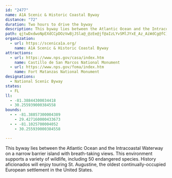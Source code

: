```yaml
---
id: "2477"
name: A1A Scenic & Historic Coastal Byway
distance: "72"
duration: Two hours to drive the byway
description: This byway lies between the Atlantic Ocean and the Intracoastal Waterway on a narrow barrier island with breath-taking views. This environment supports a variety of wildlife, including 50 endangered species. History aficionados will enjoy touring St. Augustine, the oldest continually-occupied European settlement in the United States.
path: qjtwDxdwoNpEXdCCpDOzVwBjJSla@_@zEe@jf@aIzLYvSMlJYxE_Az_AiWdCg@fC]zX_A`l@yAjUV`RxA`CFdDEhm@oEvEk@xG}@RIjRyArBY|F_BfDyAjj@cWxA{@pAeAlAqApAeBtM}SdHgKxFwFxRgQ|AqBr@gAbAeCxFcQz@yBhAcBbEiDn{AsUlvD{m@`qFi{@`uD_e@ncEcq@fgCu`@hx@oMldAqQ`CYbB?rHr@jBFfEa@tCq@tBu@rAy@|F}ErCiAvhA}TjVwFjn@cOd{@}TvtAw\lAnHf@rEPvC^nc@NdCl@rDdArDhAfCx@pApMhPpLpPnAvBdB`EtAxEdAzGfCd_@rDmAfI{Dvf@uVbM{G~BaCnDyA|@q@t@sAx@mCZYdBOzNSu@sd@FaAPw@RUb@kArJsl@|FeUzAsCn@q@bBkA~Am@fHgAtFyAzBy@nDmBzC_CrCqC`BuBzBkDh@g@|@]ZUl^_Gpy@uOlEs@^?lKmB`CWrAGlDERgE?aCUeEiHan@G{DJeBVuAf@eBt@yAnAeBz@s@zAy@`Bk@rASrDE~aAr@xQBf[WjFDfHx@z_AvUzBNPFjAA\AJ?LDHHFFFNH^BPlfBs^b\gFtCg@fEq@^Kh@Q~SmDbGaBjSgHva@sJtw@qQ|Dk@`L_AbT{E|DkAbH{CnFqBx`B{d@fNyD~wAc]j}Agd@|Aq@du@s_@`EkBzC}@|JuBfo@qLdVeG|s@aN|Eu@`JeAx[gDbF_AvEeBjC{AzBaBxAqAfVwWbEwC~DiBtAc@bDu@bG_AvImBhwAqd@H?JEjCe@hA?lObBlBHpCIhBc@nB{@pByA`MmMlA_A~B{@`BQnB@RC^@~d@tB~XbB`Pn@r]jBpE?pDU~I_BT?HAvFgArA[nASv@OZGnB_@p@Ub@IrBg@vzC}{@zCmA`DgC|DkE|AqAjBgAjBy@v}@}T~]}K|e@_PdDmAfC{AdCcCtCwElAeDr@sDPmBHeCKoRFmIZuDh@sCb@kB`A_CdBuCnCuC~CqBhZgLnd@{QpuBmy@fq@qXlj@uTbGsCdKmG`SgI~r@qXft@iXjSaI~TmJrq@iWpVwJbvA_h@pz@iY`c@iOfIgCpMyAbK{C`MwEx@e@tFiEjDkBhk@oS
organization:
  - url: https://scenica1a.org/
    name: A1A Scenic & Historic Coastal Byway
attractions:
  - url: https://www.nps.gov/casa/index.htm
    name: Castillo de San Marcos National Monument
  - url: https://www.nps.gov/foma/index.htm
    name: Fort Matanzas National Monument
designations:
  - National Scenic Byway
states:
  - FL
ll:
  - -81.38844300034418
  - 30.255939000384558
bounds:
  - - -81.38857300004389
    - 29.427160000433673
  - - -81.1025700004052
    - 30.255939000384558

---
```


This byway lies between the Atlantic Ocean and the Intracoastal Waterway on a narrow barrier island with breath-taking views. This environment supports a variety of wildlife, including 50 endangered species. History aficionados will enjoy touring St. Augustine, the oldest continually-occupied European settlement in the United States.
